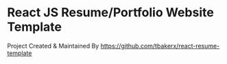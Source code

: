 # React JS Resume/Portfolio Website Template 

Project Created & Maintained By https://github.com/tbakerx/react-resume-template


